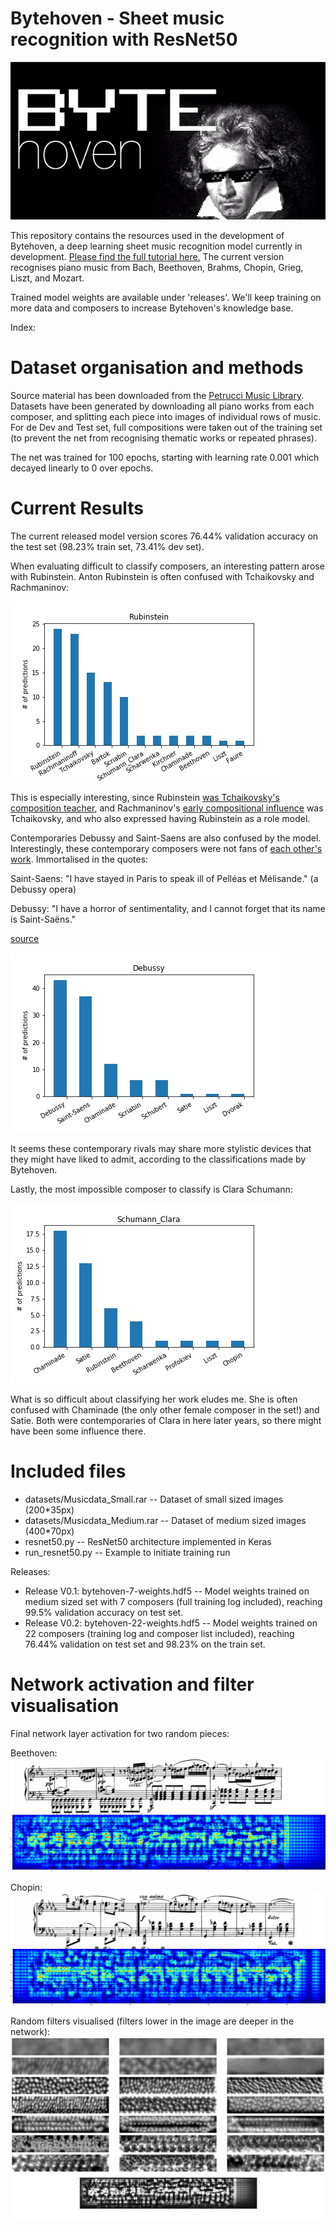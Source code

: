 # Bytehoven - Sheet music recognition with ResNet50

![Byethoven](images/Bytehoven.jpeg)

This repository contains the resources used in the development of Bytehoven, a deep learning sheet music recognition model currently in development. [Please find the full tutorial here.](http://www.paulvangent.com/2017/12/07/deep-learning-music/) The current version recognises piano music from Bach, Beethoven, Brahms, Chopin, Grieg, Liszt, and Mozart.

Trained model weights are available under 'releases'. We'll keep training on more data and composers to increase Bytehoven's knowledge base.

Index:
<index>


# Dataset organisation and methods
Source material has been downloaded from the [Petrucci Music Library](http://imslp.org). Datasets have been generated by downloading all piano works from each composer, 
and splitting each piece into images of individual rows of music. For de Dev and Test set, full compositions were taken out of the training set (to prevent the net from
recognising thematic works or repeated phrases).


The net was trained for 100 epochs, starting with learning rate 0.001 which decayed linearly to 0 over epochs.


# Current Results
The current released model version scores 76.44% validation accuracy on the test set (98.23% train set, 73.41% dev set).

When evaluating difficult to classify composers, an interesting pattern arose with Rubinstein. Anton Rubinstein is often confused with Tchaikovsky and Rachmaninov:

![Rubinstein](images/33cat/hard_composers/Rubinstein.jpg)

This is especially interesting, since Rubinstein [was Tchaikovsky's composition teacher](https://en.wikipedia.org/wiki/Pyotr_Ilyich_Tchaikovsky#Civil_service;_pursuing_music), and Rachmaninov's [early compositional influence](https://en.wikipedia.org/wiki/Sergei_Rachmaninoff#Compositional_style) was Tchaikovsky, and who also expressed having Rubinstein as a role model.

Contemporaries Debussy and Saint-Saens are also confused by the model. Interestingly, these contemporary composers were not fans of [each other's work](https://en.wikipedia.org/wiki/Camille_Saint-Sa%C3%ABns#1900–21:_Last_years). Immortalised in the quotes:

Saint-Saens: "I have stayed in Paris to speak ill of Pelléas et Mélisande." (a Debussy opera)

Debussy: "I have a horror of sentimentality, and I cannot forget that its name is Saint-Saëns."

[source](http://janeheiress.blogspot.nl/2009/08/camille-saint-saens-where-have-you-been.html)

![Debussy](images/33cat/hard_composers/Debussy.jpg)

It seems these contemporary rivals may share more stylistic devices that they might have liked to admit, according to the classifications made by Bytehoven.

Lastly, the most impossible composer to classify is Clara Schumann: 

![Clara Schumann](images/33cat/hard_composers/Schumann_Clara.jpg)

What is so difficult about classifying her work eludes me. She is often confused with Chaminade (the only other female composer in the set!) and Satie. Both were contemporaries of Clara in here later years, so there might have been some influence there.




# Included files

- datasets/Musicdata_Small.rar -- Dataset of small sized images (200*35px)
- datasets/Musicdata_Medium.rar -- Dataset of medium sized images (400*70px)
- resnet50.py -- ResNet50 architecture implemented in Keras
- run_resnet50.py -- Example to initiate training run

Releases:
- Release V0.1: bytehoven-7-weights.hdf5 -- Model weights trained on medium sized set with 7 composers (full training log included), reaching 99.5% validation accuracy on test set.
- Release V0.2: bytehoven-22-weights.hdf5 -- Model weights trained on 22 composers (training log and composer list included), reaching 76.44% validation on test set and 98.23% on the train set.




# Network activation and filter visualisation

Final network layer activation for two random pieces:


Beethoven:
![Beethoven](images/Beethoven_Visualisation.jpg)


Chopin:
![Chopin](images/Chopin_Visualisation.jpg)


Random filters visualised (filters lower in the image are deeper in the network):
![Filters](images/Filters.jpg)